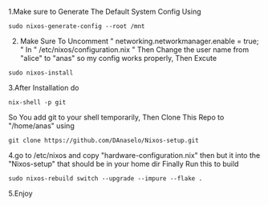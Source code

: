 1.Make sure to Generate The Default System Config Using
```
sudo nixos-generate-config --root /mnt
```
2. Make Sure To Uncomment " networking.networkmanager.enable = true; " In " /etc/nixos/configuration.nix "
Then Change the user name from "alice" to "anas" so my config works properly, Then Excute
```
sudo nixos-install
```
3.After Installation do
```
nix-shell -p git
```
So You add git to your shell temporarily, Then Clone This Repo to "/home/anas" using 
```
git clone https://github.com/DAnaselo/Nixos-setup.git
```
4.go to /etc/nixos and copy "hardware-configuration.nix" then but it into the "Nixos-setup" that should be in your home dir
Finally Run this to build 
```
sudo nixos-rebuild switch --upgrade --impure --flake .
```
5.Enjoy
